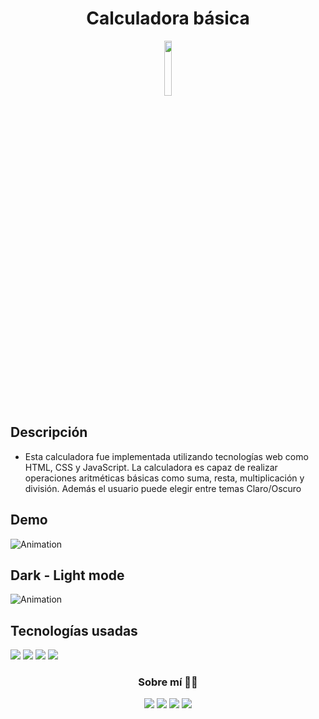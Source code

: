 <h1 align="center">Calculadora básica</h1>
<div align="center">
  <a><img src="https://img.shields.io/badge/Estado%3A-Terminado-success" width="15%"></a>
</div>

<h2>Descripción</h2>

- Esta calculadora fue implementada utilizando tecnologías web como HTML, CSS y JavaScript. La calculadora es capaz de realizar operaciones aritméticas básicas como suma, resta, multiplicación y división. Además el usuario puede elegir entre temas Claro/Oscuro

<h2>Demo</h2>

![Animation](https://github.com/D4vc-198/calculadora/assets/69604964/07de605b-ab73-4c0b-8abd-3343970e031a)

<h2>Dark - Light mode </h2>

![Animation](https://github.com/D4vc-198/calculadora/assets/69604964/f9e91e0d-1acd-4a3b-961b-02faf480f548)


<h2>Tecnologías usadas</h2>

<img src="https://img.shields.io/badge/HTML5-E34F26?style=for-the-badge&logo=html5&logoColor=white">&nbsp;<img src="https://img.shields.io/badge/CSS3-1572B6?style=for-the-badge&logo=css3&logoColor=white">&nbsp;<img src="https://img.shields.io/badge/JavaScript-323330?style=for-the-badge&logo=javascript&logoColor=F7DF1E">&nbsp;<img src="https://img.shields.io/badge/React-20232A?style=for-the-badge&logo=react&logoColor=61DAFB">

<h3 align="center">Sobre mí 👨‍💻</h3>
<p align="center"><a href="https://www.facebook.com/D4vc198/"><img src="https://img.shields.io/badge/Facebook-1877F2?style=for-the-badge&logo=facebook&logoColor=white"></a>&nbsp;<a href="https://www.linkedin.com/in/diego-a-valdez-a4405a213/"><img src="https://img.shields.io/badge/LinkedIn-0077B5?style=for-the-badge&logo=linkedin&logoColor=white"></a>&nbsp;<a href="https://github.com/d4vc-198"><img src="https://img.shields.io/badge/GitHub-100000?style=for-the-badge&logo=github&logoColor=white"></a>&nbsp;<a href="https://play.google.com/store/apps/developer?id=Diego+A.+Valdez&hl=es_MX"><img src="https://img.shields.io/badge/Google_Play-414141?style=for-the-badge&logo=google-play&logoColor=white"></a>
</p>
